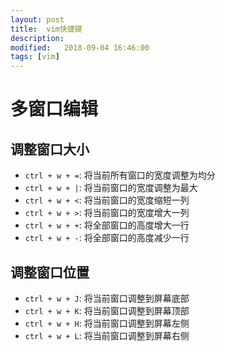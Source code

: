 ```yaml
---
layout: post
title:  vim快捷键
description: 
modified:   2018-09-04 16:46:00
tags: [vim]
---
```


# 多窗口编辑

## 调整窗口大小
- `ctrl + w + =`: 将当前所有窗口的宽度调整为均分
- `ctrl + w + |`: 将当前窗口的宽度调整为最大
- `ctrl + w + <`: 将当前窗口的宽度缩短一列
- `ctrl + w + >`: 将当前窗口的宽度增大一列
- `ctrl + w + +`: 将全部窗口的高度增大一行
- `ctrl + w + -`: 将全部窗口的高度减少一行

## 调整窗口位置
- `ctrl + w + J`: 将当前窗口调整到屏幕底部
- `ctrl + w + K`: 将当前窗口调整到屏幕顶部
- `ctrl + w + H`: 将当前窗口调整到屏幕左侧
- `ctrl + w + L`: 将当前窗口调整到屏幕右侧
